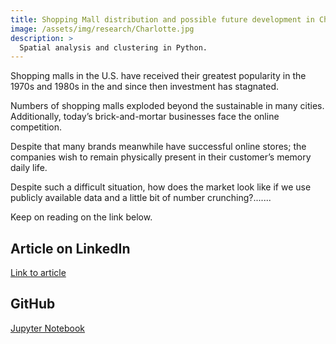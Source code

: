 ```yaml
---
title: Shopping Mall distribution and possible future development in Charlotte, North Carolina, U.S.A. (Data Science)
image: /assets/img/research/Charlotte.jpg
description: >
  Spatial analysis and clustering in Python.
---
```


Shopping malls in the U.S. have received their greatest popularity in the 1970s and 1980s in the and since then investment has stagnated.

Numbers of shopping malls exploded beyond the sustainable in many cities. Additionally, today’s brick-and-mortar businesses face the online competition.

Despite that many brands meanwhile have successful online stores; the companies wish to remain physically present in their customer’s memory daily life.

Despite such a difficult situation, how does the market look like if we use publicly available data and a little bit of number crunching?.......

Keep on reading on the link below.

## Article on LinkedIn

<a href="https://www.linkedin.com/pulse/shopping-mall-distribution-possible-future-charlotte-north-haller/?trackingId=Z3OjUabjG5EtE9xVNoQPPA%3D%3D" target="_blank">Link to article</a>

## GitHub

<a href="https://github.com/ChristianHallerX/Data_Science_Cap/blob/master/Charlotte_new_mall.ipynb" target="_blank">Jupyter Notebook</a>